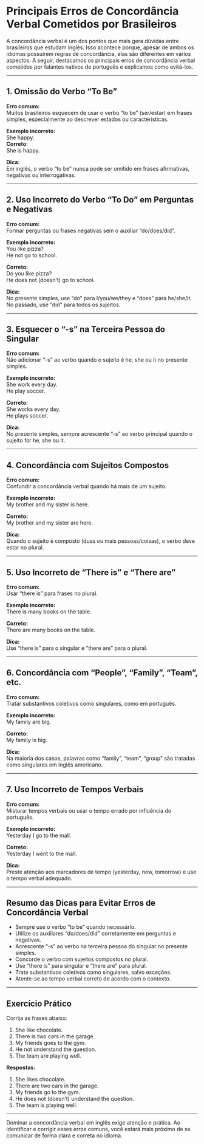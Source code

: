 
# Principais Erros de Concordância Verbal Cometidos por Brasileiros

A concordância verbal é um dos pontos que mais gera dúvidas entre brasileiros que estudam inglês. Isso acontece porque, apesar de ambos os idiomas possuírem regras de concordância, elas são diferentes em vários aspectos. A seguir, destacamos os principais erros de concordância verbal cometidos por falantes nativos de português e explicamos como evitá-los.

---

## 1. Omissão do Verbo “To Be”

**Erro comum:**  
Muitos brasileiros esquecem de usar o verbo “to be” (ser/estar) em frases simples, especialmente ao descrever estados ou características.

**Exemplo incorreto:**  
She happy.  
**Correto:**  
She is happy.

**Dica:**  
Em inglês, o verbo “to be” nunca pode ser omitido em frases afirmativas, negativas ou interrogativas.

---

## 2. Uso Incorreto do Verbo “To Do” em Perguntas e Negativas

**Erro comum:**  
Formar perguntas ou frases negativas sem o auxiliar “do/does/did”.

**Exemplo incorreto:**  
You like pizza?  
He not go to school.

**Correto:**  
Do you like pizza?  
He does not (doesn’t) go to school.

**Dica:**  
No presente simples, use “do” para I/you/we/they e “does” para he/she/it. No passado, use “did” para todos os sujeitos.

---

## 3. Esquecer o “-s” na Terceira Pessoa do Singular

**Erro comum:**  
Não adicionar “-s” ao verbo quando o sujeito é he, she ou it no presente simples.

**Exemplo incorreto:**  
She work every day.  
He play soccer.

**Correto:**  
She works every day.  
He plays soccer.

**Dica:**  
No presente simples, sempre acrescente “-s” ao verbo principal quando o sujeito for he, she ou it.

---

## 4. Concordância com Sujeitos Compostos

**Erro comum:**  
Confundir a concordância verbal quando há mais de um sujeito.

**Exemplo incorreto:**  
My brother and my sister is here.

**Correto:**  
My brother and my sister are here.

**Dica:**  
Quando o sujeito é composto (duas ou mais pessoas/coisas), o verbo deve estar no plural.

---

## 5. Uso Incorreto de “There is” e “There are”

**Erro comum:**  
Usar “there is” para frases no plural.

**Exemplo incorreto:**  
There is many books on the table.

**Correto:**  
There are many books on the table.

**Dica:**  
Use “there is” para o singular e “there are” para o plural.

---

## 6. Concordância com “People”, “Family”, “Team”, etc.

**Erro comum:**  
Tratar substantivos coletivos como singulares, como em português.

**Exemplo incorreto:**  
My family are big.

**Correto:**  
My family is big.

**Dica:**  
Na maioria dos casos, palavras como “family”, “team”, “group” são tratadas como singulares em inglês americano.

---

## 7. Uso Incorreto de Tempos Verbais

**Erro comum:**  
Misturar tempos verbais ou usar o tempo errado por influência do português.

**Exemplo incorreto:**  
Yesterday I go to the mall.

**Correto:**  
Yesterday I went to the mall.

**Dica:**  
Preste atenção aos marcadores de tempo (yesterday, now, tomorrow) e use o tempo verbal adequado.

---

## Resumo das Dicas para Evitar Erros de Concordância Verbal

- Sempre use o verbo “to be” quando necessário.
- Utilize os auxiliares “do/does/did” corretamente em perguntas e negativas.
- Acrescente “-s” ao verbo na terceira pessoa do singular no presente simples.
- Concorde o verbo com sujeitos compostos no plural.
- Use “there is” para singular e “there are” para plural.
- Trate substantivos coletivos como singulares, salvo exceções.
- Atente-se ao tempo verbal correto de acordo com o contexto.

---

## Exercício Prático

Corrija as frases abaixo:

1. She like chocolate.
2. There is two cars in the garage.
3. My friends goes to the gym.
4. He not understand the question.
5. The team are playing well.

**Respostas:**

1. She likes chocolate.
2. There are two cars in the garage.
3. My friends go to the gym.
4. He does not (doesn’t) understand the question.
5. The team is playing well.

---

Dominar a concordância verbal em inglês exige atenção e prática. Ao identificar e corrigir esses erros comuns, você estará mais próximo de se comunicar de forma clara e correta no idioma.
```
